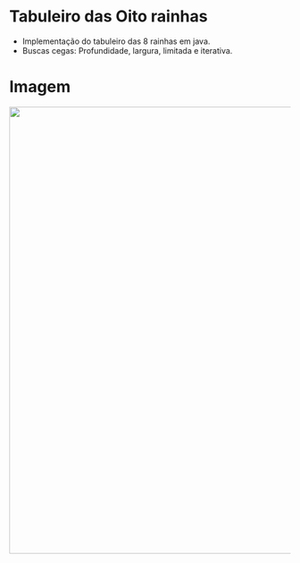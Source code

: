 # Tabuleiro das Oito rainhas

* Implementação do tabuleiro das 8 rainhas em java.
* Buscas cegas: Profundidade, largura, limitada e iterativa. 

# Imagem

<img src="https://github.com/lucasmlima08/Tabuleiro-das-8rainhas/blob/master/img_rainhas.png" width="800" />
